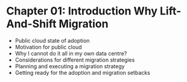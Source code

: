 # Chapter 01: Introduction Why Lift-And-Shift Migration #

* Public cloud state of adoption
* Motivation for public cloud
* Why I cannot do it all in my own data centre?
* Considerations for different migration strategies
* Planning and executing a migration strategy
* Getting ready for the adoption and migration setbacks